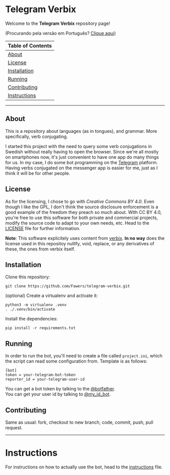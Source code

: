 # Telegram Verbix

Welcome to the **Telegram Verbix** repository page!

(Procurando pela versão em Português? [Clique aqui](./README-ptbr.md))

| Table of Contents             |
| ----------------------------- |
| [About](#about)               |
| [License](#license)           |
| [Installation](#installation) |
| [Running](#running)           |
| [Contributing](#contributing) |
| [Instructions](#instructions) |

***

## About
This is a repository about languages (as in tongues), and grammar. More specifically,
verb conjugating.

I started this project with the need to query some verb conjugations in Swedish without really
having to open the browser. Since we're all mostly on smartphones now, it's just convenient to have
one app do many things for us. In my case, I do some bot programming on the [Telegram](https://telegram.org/)
platform. Having verbs conjugated on the messenger app is easier for me, just as I think it will be
for other people.

## License
As for the licensing, I chose to go with *Creative Commons BY 4.0*. Even though I like the GPL,
I don't think the source disclosure enforcement is a good example of the freedom they preach so
much about. With CC BY 4.0, you're free to use this software for both private and commercial
projects, modify the source code to adapt to your own needs, etc. Head to the [LICENSE](./LICENSE)
file for further information.

**Note**: This software explicitely uses content from [verbix](http://www.verbix.com/). **In no way**
does the license used in this repositoy nullify, void, replace, or any derivatives of these, the
ones from verbix itself.

## Installation
Clone this repository:

    git clone https://github.com/Fawers/telegram-verbix.git

(optional) Create a virtualenv and activate it:

    python3 -m virtualenv .venv
    . ./.venv/bin/activate

Install the dependencies:

    pip install -r requirements.txt


## Running
In order to run the bot, you'll need to create a file called `project.ini`, which the script
can read some configuration from. Template is as follows:

    [bot]
    token = your-telegram-bot-token
    reporter_id = your-telegram-user-id

You can get a bot token by talking to the [@botfather](https://t.me/botfather).  
You can get your user id by talking to [@my_id_bot](https://t.me/my_id_bot).


## Contributing
Same as usual: fork, checkout to new branch, code, commit, push, pull request.

***

# Instructions
For instructions on how to actually use the bot, head to the [instructions](./INSTRUCTIONS.md) file.
